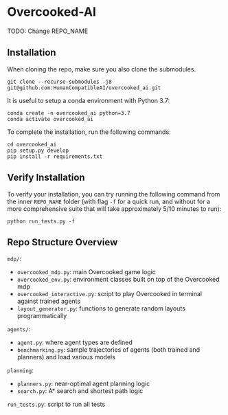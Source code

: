 # Overcooked-AI

TODO: Change REPO_NAME

## Installation

When cloning the repo, make sure you also clone the submodules.

```
git clone --recurse-submodules -j8 git@github.com:HumanCompatibleAI/overcooked_ai.git
```

It is useful to setup a conda environment with Python 3.7:

```
conda create -n overcooked_ai python=3.7
conda activate overcooked_ai
```

To complete the installation, run the following commands:

```
cd overcooked_ai
pip setup.py develop
pip install -r requirements.txt
```

## Verify Installation

To verify your installation, you can try running the following command from the inner `REPO_NAME` folder (with flag `-f` for a quick run, and without for a more comprehensive suite that will take approximately 5/10 minutes to run):

```
python run_tests.py -f
```

## Repo Structure Overview

`mdp/`:
- `overcooked_mdp.py`: main Overcooked game logic
- `overcooked_env.py`: environment classes built on top of the Overcooked mdp
- `overcooked_interactive.py`: script to play Overcooked in terminal against trained agents
- `layout_generator.py`: functions to generate random layouts programmatically

`agents/`:
- `agent.py`: where agent types are defined
- `benchmarking.py`: sample trajectories of agents (both trained and planners) and load various models

`planning`:
- `planners.py`: near-optimal agent planning logic
- `search.py`: A* search and shortest path logic

`run_tests.py`: script to run all tests
